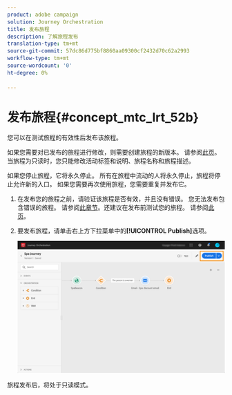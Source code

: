 ```yaml
---
product: adobe campaign
solution: Journey Orchestration
title: 发布旅程
description: 了解旅程发布
translation-type: tm+mt
source-git-commit: 57dc86d775bf8860aa09300cf2432d70c62a2993
workflow-type: tm+mt
source-wordcount: '0'
ht-degree: 0%

---
```



# 发布旅程{#concept_mtc_lrt_52b}

您可以在测试旅程的有效性后发布该旅程。

如果您需要对已发布的旅程进行修改，则需要创建旅程的新版本。 请参阅[此页](../building-journeys/journey-versions.md)。当旅程为只读时，您只能修改活动标签和说明、旅程名称和旅程描述。

如果您停止旅程，它将永久停止。 所有在旅程中流动的人将永久停止，旅程将停止允许新的入口。 如果您需要再次使用旅程，您需要重复并发布它。

1. 在发布您的旅程之前，请验证该旅程是否有效，并且没有错误。 您无法发布包含错误的旅程。 请参阅[此章节](../about/troubleshooting.md#section_h3q_kqk_fhb)。还建议在发布前测试您的旅程。 请参阅[此页](../building-journeys/testing-the-journey.md)。
1. 要发布旅程，请单击右上方下拉菜单中的&#x200B;**[!UICONTROL Publish]**&#x200B;选项。

   ![](../assets/journeyuc1_18.png)

旅程发布后，将处于只读模式。
